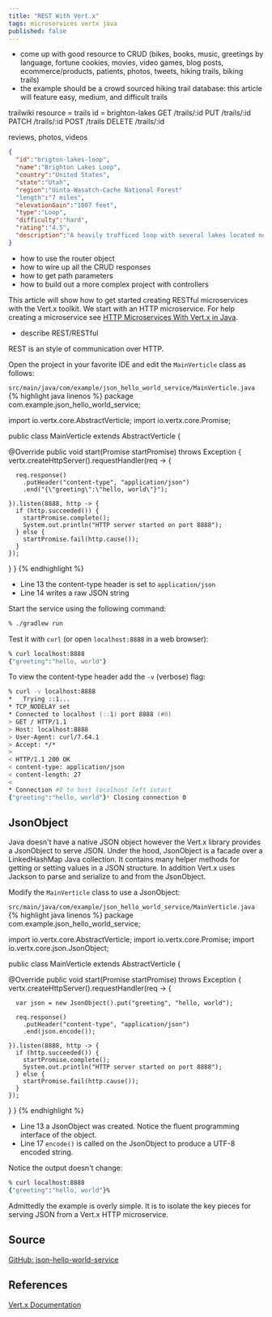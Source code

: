 ```yaml
---
title: "REST With Vert.x"
tags: microservices vertx java
published: false
---
```


- come up with good resource to CRUD (bikes, books, music, greetings by language, fortune cookies, movies, video games, blog posts, ecommerce/products, patients, photos, tweets, hiking trails, biking trails)
- the example should be a crowd sourced hiking trail database: this article will feature easy, medium, and difficult trails

trailwiki
resource = trails
id = brighton-lakes
GET /trails/:id
PUT /trails/:id
PATCH /trails/:id
POST /trails
DELETE /trails/:id

reviews, photos, videos

```json
{
  "id":"brigton-lakes-loop",
  "name":"Brighton Lakes Loop",
  "country":"United States",
  "state":"Utah",
  "region":"Uinta-Wasatch-Cache National Forest"
  "length":"7 miles",
  "elevationGain":"1807 feet",
  "type":"Loop",
  "difficulty":"hard",
  "rating":"4.5",
  "description":"A heavily trafficed loop with several lakes located near Salt Lake City, Utah..."
}
```

- how to use the router object
- how to wire up all the CRUD responses
- how to get path parameters
- how to build out a more complex project with controllers

This article will show how to get started creating RESTful microservices with the Vert.x toolkit. We start with an HTTP microservice. For help creating a microservice see [HTTP Microservices With Vert.x in Java](/2020/02/29/http-microservices-with-vertx-in-java.html).

- describe REST/RESTful

REST is an style of communication over HTTP. 

Open the project in your favorite IDE and edit the `MainVerticle` class as follows:

`src/main/java/com/example/json_hello_world_service/MainVerticle.java`
{% highlight java linenos %}
package com.example.json_hello_world_service;

import io.vertx.core.AbstractVerticle;
import io.vertx.core.Promise;

public class MainVerticle extends AbstractVerticle {

  @Override
  public void start(Promise<Void> startPromise) throws Exception {
    vertx.createHttpServer().requestHandler(req -> {

      req.response()
        .putHeader("content-type", "application/json")
        .end("{\"greeting\":\"hello, world\"}");

    }).listen(8888, http -> {
      if (http.succeeded()) {
        startPromise.complete();
        System.out.println("HTTP server started on port 8888");
      } else {
        startPromise.fail(http.cause());
      }
    });
  }
}
{% endhighlight %}

* Line 13 the content-type header is set to `application/json`
* Line 14 writes a raw JSON string

Start the service using the following command:

```zsh
% ./gradlew run
```

Test it with `curl` (or open `localhost:8888` in a web browser):

```zsh
% curl localhost:8888
{"greeting":"hello, world"}
```

To view the content-type header add the `-v` (verbose) flag:

```zsh
% curl -v localhost:8888
*   Trying ::1...
* TCP_NODELAY set
* Connected to localhost (::1) port 8888 (#0)
> GET / HTTP/1.1
> Host: localhost:8888
> User-Agent: curl/7.64.1
> Accept: */*
> 
< HTTP/1.1 200 OK
< content-type: application/json
< content-length: 27
< 
* Connection #0 to host localhost left intact
{"greeting":"hello, world"}* Closing connection 0
```

## JsonObject

Java doesn't have a native JSON object however the Vert.x library provides a JsonObject to serve JSON. Under the hood, JsonObject is a facade over a LinkedHashMap Java collection. It contains many helper methods for getting or setting values in a JSON structure. In addition Vert.x uses Jackson to parse and serialize to and from the JsonObject.

Modify the `MainVerticle` class to use a JsonObject:

`src/main/java/com/example/json_hello_world_service/MainVerticle.java`
{% highlight java linenos %}
package com.example.json_hello_world_service;

import io.vertx.core.AbstractVerticle;
import io.vertx.core.Promise;
import io.vertx.core.json.JsonObject;

public class MainVerticle extends AbstractVerticle {

  @Override
  public void start(Promise<Void> startPromise) throws Exception {
    vertx.createHttpServer().requestHandler(req -> {

      var json = new JsonObject().put("greeting", "hello, world");

      req.response()
        .putHeader("content-type", "application/json")
        .end(json.encode());

    }).listen(8888, http -> {
      if (http.succeeded()) {
        startPromise.complete();
        System.out.println("HTTP server started on port 8888");
      } else {
        startPromise.fail(http.cause());
      }
    });
  }
}
{% endhighlight %}

* Line 13 a JsonObject was created. Notice the fluent programming interface of the object.
* Line 17 `encode()` is called on the JsonObject to produce a UTF-8 encoded string.

Notice the output doesn't change:

```zsh
% curl localhost:8888
{"greeting":"hello, world"}%
```

Admittedly the example is overly simple. It is to isolate the key pieces for serving JSON from a Vert.x HTTP microservice.

## Source

[GitHub: json-hello-world-service](https://github.com/jamesdschmidt/blog-examples/tree/master/json-hello-world-service)

## References

[Vert.x Documentation](https://vertx.io/docs/)
